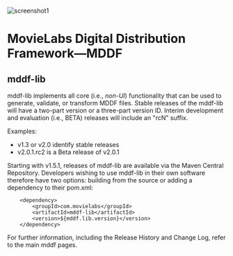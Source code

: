 ![screenshot1](../mddf-tools/docs/users/md/manifest/validator/v1.1/images/MLabs_header.jpg)
# MovieLabs Digital Distribution Framework—MDDF


## <a name="h_mddf-lib"> mddf-lib</a>
mddf-lib implements all core (i.e., *non-UI*) functionality that can be used to generate, validate, or transform MDDF files. Stable releases of the mddf-lib will have a two-part version or a three-part version ID. Interim development and evaluation (i.e., BETA) releases will include an "rcN" suffix. 

Examples:
* v1.3 or v2.0 identify stable releases
* v2.0.1.rc2 is a Beta release of v2.0.1
  
Starting with v1.5.1, releases of mddf-lib are available via the Maven Central Repository. 
Developers wishing to use mddf-lib in their own software therefore have two options: building from the source or adding a dependency to their pom.xml:

		<dependency>
			<groupId>com.movielabs</groupId>
			<artifactId>mddf-lib</artifactId>
			<version>${mddf.lib.version}</version>
		</dependency>

For further information, including the Release History and Change Log, refer to the main mddf pages.